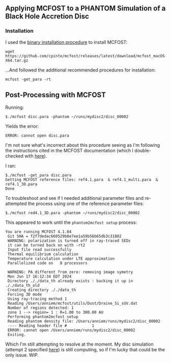 ## Applying MCFOST to a PHANTOM Simulation of a Black Hole Accretion Disc
### Installation
I used the [binary installation procedure](https://mcfost.readthedocs.io/en/stable/installation.html) to install MCFOST:

    wget https://github.com/cpinte/mcfost/releases/latest/download/mcfost_macOS-X64.tar.gz

...And followed the additional recommended procedures for installation: 

    mcfost -get_para -rt

## Post-Processing with MCFOST
Running:
    
    $./mcfost disc.para -phantom ~/runs/mydisc2/disc_00002

Yields the error:

    ERROR: cannot open disc.para

I'm not sure what's incorrect about this procedure seeing as I'm following the instructions cited in the MCFOST documentation (which I double-checked with [here](https://gist.github.com/dmentipl/30c581e580e0dd1682708249d0fddcc6)).

I ran:

    $./mcfost -get_para disc.para
    Getting MCFOST reference files: ref4.1.para  & ref4.1_multi.para  & ref4.1_3D.para 
    Done

To troubleshoot and see if I needed additional parameter files and re-attempted the process using one of the reference parameter files:

    $./mcfost red4.1_3D.para -phantom ~/runs/mydisc2/disc_00002

This appeared to work until the `phantom2mcfost setup` process:

    You are running MCFOST 4.1.04
     Git SHA = f2f7dedac660529b8e7ee1a59b56b65db3c31802
     WARNING: polarization is turned off in ray-traced SEDs
     it can be turned back on with -rt2
     Input file read successfully
     Thermal equilibrium calculation
     Temperature calculation under LTE approximation
     Parallelized code on   8 processors
  
     WARNING: PA different from zero: removing image symetry
     Mon Jun 17 16:12:34 EDT 2024
     Directory ././data_th already exists : backing it up in ././data_th_old
     Creating directory ././data_th
     Forcing 3D mode
     Using ray-tracing method 1
     Reading /Users/anniem/mcfost/utils/Dust/Draine_Si_sUV.dat
     Number of regions detected: 1
     zone 1 --> region= 1 : R=1.00 to 300.00 AU
     Performing phantom2mcfost setup
     Reading phantom density file: /Users/anniem/runs/mydisc2/disc_00002
     ---- Reading header file #           1
     ERROR: cannot open /Users/anniem/runs/mydisc2/disc_00002
     Exiting.

Which I'm still attempting to resolve at the moment. My disc simulation (attempt 2 specified [here](https://github.com/annadmitrieff/Classwork-and-Notes/blob/main/SUMMER%2024/MISC/PHANTOM%3A%20Basic%20Disc%20Simulation.md)) is still computing, so if I'm lucky that could be the only issue. WIP.
